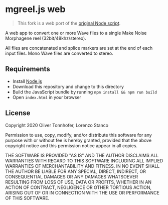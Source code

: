 mgreel.js web
=============

> This fork is a web port of the [original Node script](https://github.com/olt/mgreel).

A web app to convert one or more Wave files to a
single Make Noise Morphagene reel (32bit/48khz/stereo).

All files are concatenated and splice markers are set at the end of each
input files. Mono Wave files are converted to stereo.


Requirements
------------

- Install [Node.js](https://nodejs.org)
- Download this repository and change to this directory
- Build the JavaScript bundle by running `npm install && npm run build`
- Open `index.html` in your browser


License
-------

Copyright 2020 Oliver Tonnhofer, Lorenzo Stanco

Permission to use, copy, modify, and/or distribute this software for any
purpose with or without fee is hereby granted, provided that the above
copyright notice and this permission notice appear in all copies.

THE SOFTWARE IS PROVIDED "AS IS" AND THE AUTHOR DISCLAIMS ALL WARRANTIES WITH
REGARD TO THIS SOFTWARE INCLUDING ALL IMPLIED WARRANTIES OF MERCHANTABILITY AND
FITNESS. IN NO EVENT SHALL THE AUTHOR BE LIABLE FOR ANY SPECIAL, DIRECT,
INDIRECT, OR CONSEQUENTIAL DAMAGES OR ANY DAMAGES WHATSOEVER RESULTING FROM
LOSS OF USE, DATA OR PROFITS, WHETHER IN AN ACTION OF CONTRACT, NEGLIGENCE OR
OTHER TORTIOUS ACTION, ARISING OUT OF OR IN CONNECTION WITH THE USE OR
PERFORMANCE OF THIS SOFTWARE.
